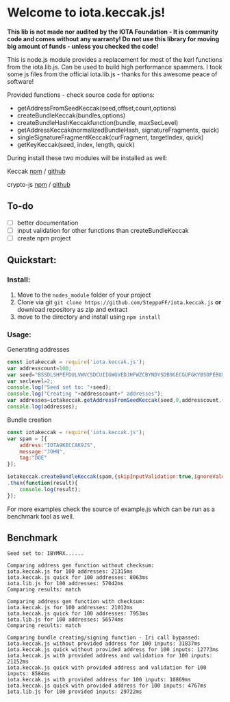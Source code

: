 # Welcome to iota.keccak.js!

**This lib is not made nor audited by the IOTA Foundation - It is community code and comes without any warranty! Do not use this library for moving big amount of funds - unless you checked the code!**

This is node.js module provides a replacement for most of the kerl functions from the iota.lib.js. Can be used to build high performance spammers. I took some js files from the official iota.lib.js - thanks for this awesome peace of software!

Provided functions - check source code for options:
- getAddressFromSeedKeccak(seed,offset,count,options)
- createBundleKeccak(bundles,options)
- createBundleHashKeccakfunction(bundle, maxSecLevel)
- getAddressKeccak(normalizedBundleHash, signatureFragments, quick)
- singleSignatureFragmentKeccak(curFragment, targetIndex, quick)
- getKeyKeccak(seed, index, length, quick) 

During install these two modules will be installed as well:

Keccak [npm](https://www.npmjs.com/package/keccak) / [github](https://github.com/cryptocoinjs/keccak)

crypto-js [npm](https://www.npmjs.com/package/crypto-js) / [github](https://github.com/brix/crypto-js)


## To-do

 - [ ] better documentation
 - [ ] input validation for other functions than createBundleKeccak
 - [ ] create npm project

## Quickstart: 

### Install:
 1. Move to the `nodes_module` folder of your project
 2. Clone via git `git clone https://github.com/SteppoFF/iota.keccak.js` **or** download repository as zip and extract
 3. move to the directory and install using `npm install`

### Usage:
Generating addresses
```js
const iotakeccak = require('iota.keccak.js');
var addresscount=100;
var seed="BSSDLSHPEFDULVWVCSDCUIIGWGVEDJHFWZCBYNDYSDB9GECGUFGKYBSOPEBUXVJUX9QGEBHKKZCTYH9VX";
var seclevel=2;
console.log("Seed set to: "+seed);
console.log("Creating "+addresscount+" addresses");
var addresses=iotakeccak.getAddressFromSeedKeccak(seed,0,addresscount,{secLevel:seclevel,quick:false});
console.log(addresses);
```
Bundle creation
```js
const iotakeccak = require('iota.keccak.js');
var spam = [{
    address:"IOTA9KECCAK9JS",
    message:"JOHN",
    tag:"DOE"
}];

iotakeccak.createBundleKeccak(spam,{skipInputValidation:true,ignoreValue:false,quick:true})
.then(function(result){
	console.log(result);
});
```
For more examples check the source of example.js which can be run as a benchmark tool as well.

## Benchmark
```
Seed set to: IBYMRX......

Comparing address gen function without checksum:
iota.keccak.js for 100 addresses: 21315ms
iota.keccak.js quick for 100 addresses: 8063ms
iota.lib.js for 100 addresses: 57042ms
Comparing results: match

Comparing address gen function with checksum:
iota.keccak.js for 100 addresses: 21012ms
iota.keccak.js quick for 100 addresses: 7953ms
iota.lib.js for 100 addresses: 56574ms
Comparing results: match

Comparing bundle creating/signing function - Iri call bypassed:
iota.keccak.js without provided address for 100 inputs: 31837ms
iota.keccak.js quick without provided address for 100 inputs: 12773ms
iota.keccak.js with provided address and validation for 100 inputs: 21152ms
iota.keccak.js quick with provided address and validation for 100 inputs: 8584ms
iota.keccak.js with provided address for 100 inputs: 10869ms
iota.keccak.js quick with provided address for 100 inputs: 4767ms
iota.lib.js for 100 provided inputs: 29722ms
```


